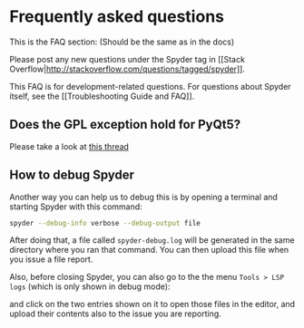 # Frequently asked questions

This is the FAQ section: (Should be the same as in the docs)

Please post any new questions under the Spyder tag in [[Stack Overflow|http://stackoverflow.com/questions/tagged/spyder]].

This FAQ is for development-related questions. For questions about Spyder itself, see the [[Troubleshooting Guide and FAQ]].


## Does the GPL exception hold for PyQt5?

Please take a look at [this thread](https://riverbankcomputing.com/pipermail/pyqt/2014-February/033843.html)


## How to debug Spyder

Another way you can help us to debug this is by opening a terminal and starting Spyder with this command:

```bash
spyder --debug-info verbose --debug-output file
```

After doing that, a file called `spyder-debug.log` will be generated in the same directory where you ran that command. You can then upload this file when you issue a file report.

Also, before closing Spyder, you can also go to the the menu `Tools > LSP logs` (which is only shown in debug mode):

and click on the two entries shown on it to open those files in the editor, and upload their contents also to the issue you are reporting.
